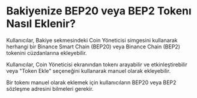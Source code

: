 # Bakiyenize BEP20 veya BEP2 Tokenı Nasıl Eklenir?

Kullanıcılar, Bakiye sekmesindeki Coin Yöneticisi simgesini kullanarak herhangi bir Binance Smart Chain (BEP20) veya Binance Chain (BEP2) tokenini cüzdanlarına ekleyebilir.

Kullanıcılar, Coin Yöneticisi ekranından tokenı arayabilir ve etkinleştirebilir veya "Token Ekle" seçeneğini kullanarak manuel olarak ekleyebilir.

Bir tokenı manuel olarak eklemek için kullanıcıların BEP20 veya BEP2 sözleşme adresini bilmeleri gerekir.